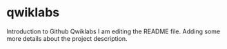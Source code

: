 # qwiklabs
Introduction to Github Qwiklabs
I am editing the README file. Adding some more details about the project description.

